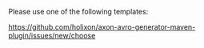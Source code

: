 Please use one of the following templates:

https://github.com/holixon/axon-avro-generator-maven-plugin/issues/new/choose
